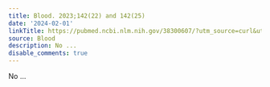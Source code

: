 ```yaml
---
title: Blood. 2023;142(22) and 142(25)
date: '2024-02-01'
linkTitle: https://pubmed.ncbi.nlm.nih.gov/38300607/?utm_source=curl&utm_medium=rss&utm_campaign=journals&utm_content=7603509&fc=None&ff=20240201170624&v=2.18.0
source: Blood
description: No ...
disable_comments: true
---
```

No ...